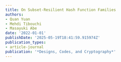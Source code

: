 ```yaml
---
title: On Subset-Resilient Hash Function Families
authors:
- Quan Yuan
- Mehdi Tibouchi
- Masayuki Abe
date: '2022-01-01'
publishDate: '2025-05-19T18:41:59.915974Z'
publication_types:
- article-journal
publication: '*Designs, Codes, and Cryptography*'
---
```

